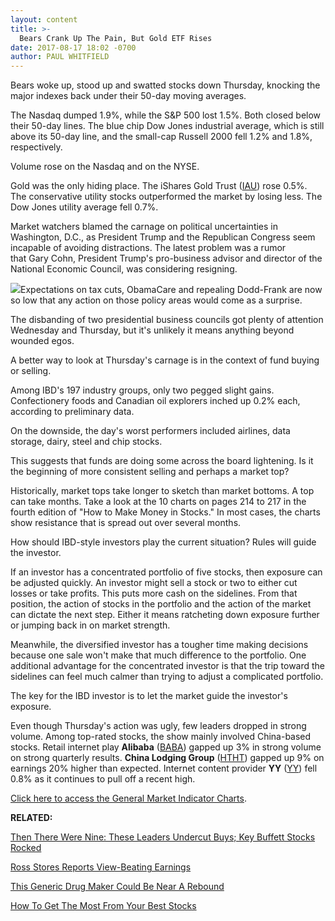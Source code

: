 ```yaml
---
layout: content
title: >-
  Bears Crank Up The Pain, But Gold ETF Rises
date: 2017-08-17 18:02 -0700
author: PAUL WHITFIELD
---
```






Bears woke up, stood up and swatted stocks down Thursday, knocking the major indexes back under their 50-day moving averages.




The Nasdaq dumped 1.9%, while the S&P 500 lost 1.5%. Both closed below their 50-day lines. The blue chip Dow Jones industrial average, which is still above its 50-day line, and the small-cap Russell 2000 fell 1.2% and 1.8%, respectively.


Volume rose on the Nasdaq and on the NYSE.


Gold was the only hiding place. The iShares Gold Trust ([IAU](https://research.investors.com/quote.aspx?symbol=IAU)) rose 0.5%. The conservative utility stocks outperformed the market by losing less. The Dow Jones utility average fell 0.7%.


Market watchers blamed the carnage on political uncertainties in Washington, D.C., as President Trump and the Republican Congress seem incapable of avoiding distractions. The latest problem was a rumor that Gary Cohn, President Trump's pro-business advisor and director of the National Economic Council, was considering resigning.


![](https://www.investors.com/wp-content/uploads/2017/08/MP081717-230x300.png)Expectations on tax cuts, ObamaCare and repealing Dodd-Frank are now so low that any action on those policy areas would come as a surprise.


The disbanding of two presidential business councils got plenty of attention Wednesday and Thursday, but it's unlikely it means anything beyond wounded egos.


A better way to look at Thursday's carnage is in the context of fund buying or selling.


Among IBD's 197 industry groups, only two pegged slight gains. Confectionery foods and Canadian oil explorers inched up 0.2% each, according to preliminary data.


On the downside, the day's worst performers included airlines, data storage, dairy, steel and chip stocks.


This suggests that funds are doing some across the board lightening. Is it the beginning of more consistent selling and perhaps a market top?


Historically, market tops take longer to sketch than market bottoms. A top can take months. Take a look at the 10 charts on pages 214 to 217 in the fourth edition of "How to Make Money in Stocks." In most cases, the charts show resistance that is spread out over several months.


How should IBD-style investors play the current situation? Rules will guide the investor.


If an investor has a concentrated portfolio of five stocks, then exposure can be adjusted quickly. An investor might sell a stock or two to either cut losses or take profits. This puts more cash on the sidelines. From that position, the action of stocks in the portfolio and the action of the market can dictate the next step. Either it means ratcheting down exposure further or jumping back in on market strength.


Meanwhile, the diversified investor has a tougher time making decisions because one sale won't make that much difference to the portfolio. One additional advantage for the concentrated investor is that the trip toward the sidelines can feel much calmer than trying to adjust a complicated portfolio.


The key for the IBD investor is to let the market guide the investor's exposure.


Even though Thursday's action was ugly, few leaders dropped in strong volume. Among top-rated stocks, the show mainly involved China-based stocks. Retail internet play **Alibaba** ([BABA](https://research.investors.com/quote.aspx?symbol=BABA)) gapped up 3% in strong volume on strong quarterly results. **China Lodging Group** ([HTHT](https://research.investors.com/quote.aspx?symbol=HTHT)) gapped up 9% on earnings 20% higher than expected. Internet content provider **YY** ([YY](https://research.investors.com/quote.aspx?symbol=YY)) fell 0.8% as it continues to pull off a recent high.


[Click here to access the General Market Indicator Charts](https://www.investors.com/wp-content/uploads/2017/08/IBD1708152505GMI.pdf).


**RELATED:**


[Then There Were Nine: These Leaders Undercut Buys; Key Buffett Stocks Rocked](https://www.investors.com/market-trend/stock-market-today/s-buffetts-airline-stocks-tumble/)


[Ross Stores Reports View-Beating Earnings](https://www.investors.com/news/will-shares-go-on-sale-when-ross-stores-gap-report-after-the-close/)


[This Generic Drug Maker Could Be Near A Rebound](https://www.investors.com/news/technology/this-toppling-generic-drugmaker-could-be-poised-for-a-rebound-analyst/)


[How To Get The Most From Your Best Stocks](https://www.investors.com/how-to-invest/investors-corner/to-get-the-most-from-your-greatest-stocks-know-this-hold-rule/)




